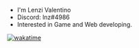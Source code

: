 - I'm Lenzi Valentino
- Discord: lnz#4986
- Interested in Game and Web developing.


[![wakatime](https://wakatime.com/badge/user/9f9ccba6-03bc-4167-bef9-dcd4653d45e0.svg)](https://wakatime.com/@9f9ccba6-03bc-4167-bef9-dcd4653d45e0)
